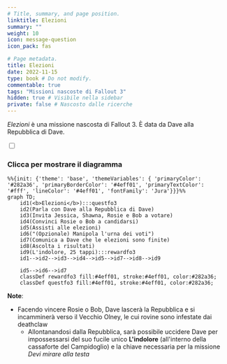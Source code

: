 ```yaml
---
# Title, summary, and page position.
linktitle: Elezioni
summary: ""
weight: 10
icon: message-question
icon_pack: fas

# Page metadata.
title: Elezioni
date: 2022-11-15
type: book # Do not modify.
commentable: true
tags: "Missioni nascoste di Fallout 3"
hidden: true # Visibile nella sidebar
private: false # Nascosto dalle ricerche
---
```


<div class="fo3">

*Elezioni* è una missione nascosta di Fallout 3. È data da Dave alla Repubblica di Dave.



<section class="chart-collapse">
<input type="checkbox" name="collapse2" id="handle2">
<h3 class="handle">
<label for="handle2">Clicca per mostrare il diagramma</label>
</h3>
<div class="content">

```mermaid
%%{init: {'theme': 'base', 'themeVariables': { 'primaryColor': '#282a36', 'primaryBorderColor': '#4eff01', 'primaryTextColor': '#fff', 'lineColor': '#4eff01', 'fontFamily': 'Jura'}}}%%
graph TD;
    id1(<b>Elezioni</b>):::questfo3
    id2(Parla con Dave alla Repubblica di Dave)
    id3(Invita Jessica, Shawna, Rosie e Bob a votare)
    id4(Convinci Rosie o Bob a candidarsi)
    id5(Assisti alle elezioni)
    id6("(Opzionale) Manipola l'urna dei voti")
    id7(Comunica a Dave che le elezioni sono finite) 
    id8(Ascolta i risultati)
    id9(L'indolore, 25 tappi):::rewardfo3
    id1-->id2-->id3-->id4-->id5-->id7-->id8-->id9
    
    id5-->id6-->id7
    classDef rewardfo3 fill:#4eff01, stroke:#4eff01, color:#282a36;
    classDef questfo3 fill:#4eff01, stroke:#4eff01, color:#282a36;
```

</div>
</section>

**Note**:
- Facendo vincere Rosie o Bob, Dave lascerà la Repubblica e si incamminerà verso il Vecchio Olney, le cui rovine sono infestate dai deathclaw
    - Allontanandosi dalla Repubblica, sarà possibile uccidere Dave per impossessarsi del suo fucile unico **L'indolore** (all'interno della cassaforte del Campidoglio) e la chiave necessaria per la missione *Devi mirare alla testa*


</div>